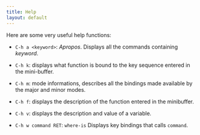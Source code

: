 ```yaml
---
title: Help
layout: default
---
```


Here are some very useful help functions:

- `C-h a <keyword>`: _Apropos_. Displays all the commands containing
  _keyword_. 
- `C-h k`: displays what function is bound to the key sequence entered
  in the mini-buffer.
- `C-h m`: mode informations, describes all the bindings made
  available by the major and minor modes.
- `C-h f`: displays the description of the function entered in the
minibuffer.
- `C-h v`: displays the description and value of a variable.

- `C-h w command RET`: `where-is` Displays key bindings that calls `command`.

